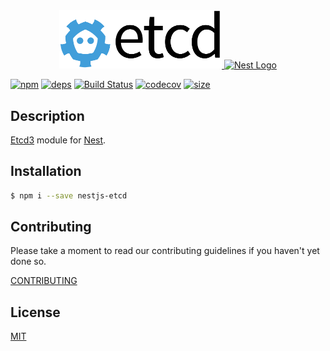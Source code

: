 <div align="center">
  <a href="https://etcd.io/">
    <img src="https://raw.githubusercontent.com/cncf/artwork/master/projects/etcd/horizontal/color/etcd-horizontal-color.png" alt="Etcd logo" width="260">
  </a>
  <a href="http://nestjs.com/" target="blank"><img src="https://nestjs.com/img/logo_text.svg" width="280" alt="Nest Logo" /></a>
</div>

[![npm][npm]][npm-url]
[![deps][deps]][deps-url]
[![Build Status](https://travis-ci.org/aleksandryackovlev/nestjs-etcd.svg?branch=master)](https://travis-ci.org/aleksandryackovlev/nestjs-etcd)
[![codecov](https://codecov.io/gh/aleksandryackovlev/nestjs-etcd/branch/main/graph/badge.svg)](https://codecov.io/gh/aleksandryackovlev/nestjs-etcd)
[![size](https://packagephobia.now.sh/badge?p=nestjs-etcd)](https://packagephobia.now.sh/result?p=nestjs-etcd)

## Description

[Etcd3](https://github.com/microsoft/etcd3) module for [Nest](https://github.com/nestjs/nest).

## Installation

```bash
$ npm i --save nestjs-etcd
```

## Contributing

Please take a moment to read our contributing guidelines if you haven't yet done so.

[CONTRIBUTING](./.github/CONTRIBUTING.md)

## License

[MIT](./LICENSE)

[npm]: https://img.shields.io/npm/v/nestjs-etcd.svg
[npm-url]: https://npmjs.com/package/nestjs-etcd
[deps]: https://david-dm.org/aleksandryackovlev/nestjs-etcd.svg
[deps-url]: https://david-dm.org/aleksandryackovlev/nestjs-etcd
